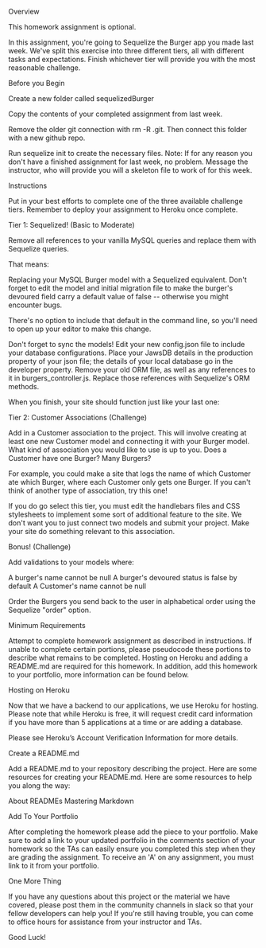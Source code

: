 Overview

This homework assignment is optional. 

In this assignment, you're going to Sequelize the Burger app you made last week. We've split this exercise into three different tiers, all with different tasks and expectations. Finish whichever tier will provide you with the most reasonable challenge.


Before you Begin


Create a new folder called sequelizedBurger

Copy the contents of your completed assignment from last week.


Remove the older git connection with rm -R .git. 
Then connect this folder with a new github repo.


Run sequelize init to create the necessary files.
Note: If for any reason you don't have a finished assignment for last week, no problem. Message the instructor, who will provide you will a skeleton file to work of for this week.



Instructions

Put in your best efforts to complete one of the three available challenge tiers. Remember to deploy your assignment to Heroku once complete.


Tier 1: Sequelized! (Basic to Moderate)


Remove all references to your vanilla MySQL queries and replace them with Sequelize queries.

That means:


Replacing your MySQL Burger model with a Sequelized equivalent.
Don't forget to edit the model and initial migration file to make the burger's devoured field carry a default value of false -- otherwise you might encounter bugs.


There's no option to include that default in the command line, so you'll need to open up your editor to make this change. 


Don't forget to sync the models!
Edit your new config.json file to include your database configurations. Place your JawsDB details in the production property of your json file; the details of your local database go in the developer property.
Remove your old ORM file, as well as any references to it in burgers_controller.js. Replace those references with Sequelize's ORM methods.


When you finish, your site should function just like your last one:
 



Tier 2: Customer Associations (Challenge)


Add in a Customer association to the project. This will involve creating at least one new Customer model and connecting it with your Burger model.
What kind of association you would like to use is up to you. Does a Customer have one Burger? Many Burgers?

For example, you could make a site that logs the name of which Customer ate which Burger, where each Customer only gets one Burger. If you can't think of another type of association, try this one!



If you do go select this tier, you must edit the handlebars files and CSS stylesheets to implement some sort of additional feature to the site. We don't want you to just connect two models and submit your project. Make your site do something relevant to this association.



Bonus! (Challenge)



Add validations to your models where:


A burger's name cannot be null
A burger's devoured status is false by default
A Customer's name cannot be null


Order the Burgers you send back to the user in alphabetical order using the Sequelize "order" option.





Minimum Requirements

Attempt to complete homework assignment as described in instructions. If unable to complete certain portions, please pseudocode these portions to describe what remains to be completed. Hosting on Heroku and adding a README.md are required for this homework. In addition, add this homework to your portfolio, more information can be found below.




Hosting on Heroku

Now that we have a backend to our applications, we use Heroku for hosting. Please note that while Heroku is free, it will request credit card information if you have more than 5 applications at a time or are adding a database. 

Please see Heroku’s Account Verification Information for more details. 




Create a README.md

Add a README.md to your repository describing the project. Here are some resources for creating your README.md. Here are some resources to help you along the way:


About READMEs
Mastering Markdown





Add To Your Portfolio

After completing the homework please add the piece to your portfolio. Make sure to add a link to your updated portfolio in the comments section of your homework so the TAs can easily ensure you completed this step when they are grading the assignment. To receive an 'A' on any assignment, you must link to it from your portfolio.




One More Thing

If you have any questions about this project or the material we have covered, please post them in the community channels in slack so that your fellow developers can help you! If you're still having trouble, you can come to office hours for assistance from your instructor and TAs.

Good Luck!